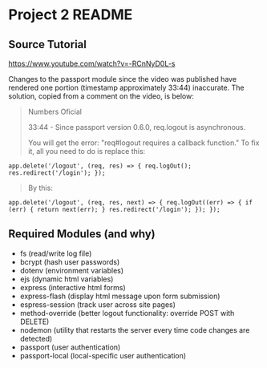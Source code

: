 # Project 2 README

## Source Tutorial
https://www.youtube.com/watch?v=-RCnNyD0L-s

Changes to the passport module since the video was published have rendered one portion (timestamp approximately 33:44) inaccurate.
The solution, copied from a comment on the video, is below:

> Numbers Oficial
> 
> 33:44 - Since passport version 0.6.0, req.logout is asynchronous.
> 
> You will get the error: "req#logout requires a callback function." 
> To fix it, all you need to do is replace this:
> 
`app.delete('/logout', (req, res) => {
  req.logOut();
  res.redirect('/login');
});`

> By this:
> 
`app.delete('/logout', (req, res, next) => {
  req.logOut((err) => {
    if (err) {
      return next(err);
    }
    res.redirect('/login');
  });
});`

## Required Modules (and why)
- fs (read/write log file)
- bcrypt (hash user passwords)
- dotenv (environment variables)
- ejs (dynamic html variables)
- express (interactive html forms)
- express-flash (display html message upon form submission)
- espress-session (track user across site pages)
- method-override (better logout functionality: override POST with DELETE)
- nodemon (utility that restarts the server every time code changes are detected)
- passport (user authentication)
- passport-local (local-specific user authentication)
